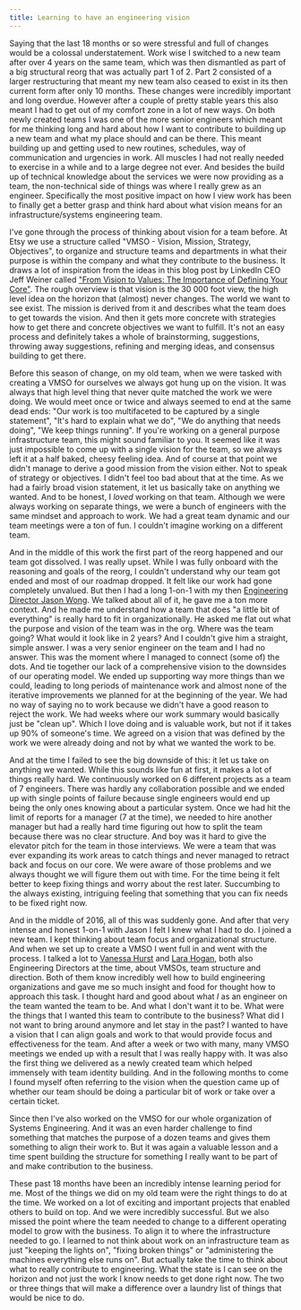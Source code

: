 ```yaml
---
title: Learning to have an engineering vision
---
```


Saying that the last 18 months or so were stressful and full of changes would
be a colossal understatement. Work wise I switched to a new team after over 4
years on the same team, which was then dismantled as part of a big structural
reorg that was actually part 1 of 2. Part 2 consisted of a larger
restructuring that meant my new team also ceased to exist in its then current
form after only 10 months. These changes were incredibly important and long
overdue. However after a couple of pretty stable years this also meant I had
to get out of my comfort zone in a lot of new ways. On both newly created
teams I was one of the more senior engineers which meant for me thinking long
and hard about how I want to contribute to building up a new team and what my
place should and can be there. This meant building up and getting used to new
routines, schedules, way of communication and urgencies in work. All muscles I
had not really needed to exercise in a while and to a large degree not ever.
And besides the build up of technical knowledge about the services we were now
providing as a team, the non-technical side of things was where I really grew
as an engineer. Specifically the most positive impact on how I view work has
been to finally get a better grasp and think hard about what vision means for
an infrastructure/systems engineering team.

I've gone through the process of thinking about vision for a team before. At
Etsy we use a structure called "VMSO - Vision, Mission, Strategy, Objectives",
to organize and structure teams and departments in what their purpose is
within the company and what they contribute to the business. It draws a lot of
inspiration from the ideas in this blog post by LinkedIn CEO Jeff Weiner
called ["From Vision to Values: The Importance of Defining Your
Core"][weiner]. The rough overview is that vision is the 30 000 foot view, the
high level idea on the horizon that (almost) never changes. The world we want
to see exist. The mission is derived from it and describes what the team does
to get towards the vision. And then it gets more concrete with strategies how
to get there and concrete objectives we want to fulfill. It's not an easy
process and definitely takes a whole of brainstorming, suggestions, throwing
away suggestions, refining and merging ideas, and consensus building to get
there.

Before this season of change, on my old team, when we were tasked with
creating a VMSO for ourselves we always got hung up on the vision. It was
always that high level thing that never quite matched the work we were doing.
We would meet once or twice and always seemed to end at the same dead ends:
"Our work is too multifaceted to be captured by a single statement", "It's
hard to explain what we do", "We do anything that needs doing", "We keep
things running". If you're working on a general purpose infrastructure team,
this might sound familiar to you. It seemed like it was just impossible to
come up with a single vision for the team, so we always left it at a half
baked, cheesy feeling idea. And of course at that point we didn't manage to
derive a good mission from the vision either. Not to speak of strategy or
objectives. I didn't feel too bad about that at the time.  As we had a fairly
broad vision statement, it let us basically take on anything we wanted. And to
be honest, I *loved* working on that team. Although we were always working on
separate things, we were a bunch of engineers with the same mindset and
approach to work. We had a great team dynamic and our team meetings were a ton
of fun. I couldn't imagine working on a different team.

And in the middle of this work the first part of the reorg happened and our
team got dissolved. I was really upset. While I was fully onboard with the
reasoning and goals of the reorg, I couldn't understand why our team got ended
and most of our roadmap dropped. It felt like our work had gone completely
unvalued. But then I had a long 1-on-1 with my then [Engineering Director
Jason Wong][jwong]. We talked about all of it, he gave me a ton more context.
And he made me understand how a team that does "a little bit of everything" is
really hard to fit in organizationally. He asked me flat out what the purpose
and vision of the team was in the org. Where was the team going? What would it
look like in 2 years? And I couldn't give him a straight, simple answer. I was
a very senior engineer on the team and I had no answer. This was the moment
where I managed to connect (some of) the dots. And tie together our lack of a
comprehensive vision to the downsides of our operating model. We ended up
supporting way more things than we could, leading to long periods of
maintenance work and almost none of the iterative improvements we planned for
at the beginning of the year. We had no way of saying no to work because we
didn't have a good reason to reject the work. We had weeks where our work
summary would basically just be "clean up". Which I love doing and is valuable
work, but not if it takes up 90% of someone's time. We agreed on a vision that
was defined by the work we were already doing and not by what we wanted the
work to be.

And at the time I failed to see the big downside of this: it let us take on
anything we wanted. While this sounds like fun at first, it makes a lot of
things really hard. We continuously worked on 6 different projects as a team
of 7 engineers. There was hardly any collaboration possible and we ended up
with single points of failure because single engineers would end up being the
only ones knowing about a particular system. Once we had hit the limit of
reports for a manager (7 at the time), we needed to hire another manager but
had a really hard time figuring out how to split the team because there was no
clear structure. And boy was it hard to give the elevator pitch for the team
in those interviews. We were a team that was ever expanding its work areas to
catch things and never managed to retract back and focus on our core. We were
aware of those problems and we always thought we will figure them out with
time. For the time being it felt better to keep fixing things and worry about
the rest later. Succumbing to the always existing, intriguing feeling that
something that you can fix needs to be fixed right now.

And in the middle of 2016, all of this was suddenly gone. And after that very
intense and honest 1-on-1 with Jason I felt I knew what I had to do. I joined
a new team. I kept thinking about team focus and organizational structure. And
when we set up to create a VMSO I went full in and went with the process. I
talked a lot to [Vanessa Hurst][vanessa] and [Lara Hogan][lara], both also
Engineering Directors at the time, about VMSOs, team structure and direction.
Both of them know incredibly well how to build engineering organizations and
gave me so much insight and food for thought how to approach this task. I
thought hard and good about what *I* as an engineer on the team wanted the
team to be. And what I don't want it to be. What were the things that I wanted
this team to contribute to the business? What did I not want to bring around
anymore and let stay in the past? I wanted to have a vision that I can align
goals and work to that would provide focus and effectiveness for the team. And
after a week or two with many, many VMSO meetings we ended up with a result
that I was really happy with. It was also the first thing we delivered as a
newly created team which helped immensely with team identity building. And in
the following months to come I found myself often referring to the vision when
the question came up of whether our team should be doing a particular bit of
work or take over a certain ticket.

Since then I've also worked on the VMSO for our whole organization of Systems
Engineering. And it was an even harder challenge to find something that
matches the purpose of a dozen teams and gives them something to align their
work to. But it was again a valuable lesson and a time spent building the
structure for something I really want to be part of and make contribution to
the business.

These past 18 months have been an incredibly intense learning period for me.
Most of the things we did on my old team were the right things to do at the
time. We worked on a lot of exciting and important projects that enabled
others to build on top. And we were incredibly successful. But we also missed
the point where the team needed to change to a different operating model to
grow with the business. To align it to where the infrastructure needed to go.
I learned to not think about work on an infrastructure team as just "keeping
the lights on", "fixing broken things" or "administering the machines
everything else runs on". But actually take the time to think about what to
really contribute to engineering. What the state is I can see on the horizon
and not just the work I know needs to get done right now. The two or three
things that will make a difference over a laundry list of things that would be
nice to do.



[weiner]: https://www.linkedin.com/pulse/20121029044359-22330283-to-manage-hyper-growth-get-your-launch-trajectory-right
[jwong]: http://twitter.com/attackgecko
[vanessa]: http://twitter.com/dbness
[lara]: https://twitter.com/lara_hogan
